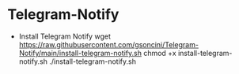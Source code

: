 # Telegram-Notify


- Install Telegram Notify
wget https://raw.githubusercontent.com/gsoncini/Telegram-Notify/main/install-telegram-notify.sh
chmod +x install-telegram-notify.sh
./install-telegram-notify.sh
